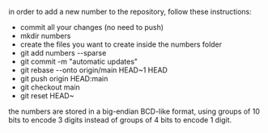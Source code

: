 in order to add a new number to the repository, follow these instructions:

- commit all your changes (no need to push)
- mkdir numbers
- create the files you want to create inside the numbers folder
- git add numbers --sparse
- git commit -m "automatic updates"
- git rebase --onto origin/main HEAD~1 HEAD
- git push origin HEAD:main
- git checkout main
- git reset HEAD~


the numbers are stored in a big-endian BCD-like format, using groups of 10 bits to encode 3 digits instead of groups of 4 bits to encode 1 digit.
